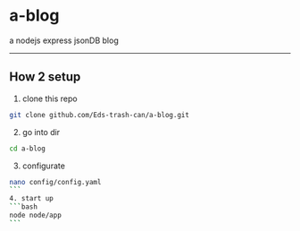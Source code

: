 # a-blog

a nodejs express jsonDB blog

---

## How 2 setup

1. clone this repo
```bash
git clone github.com/Eds-trash-can/a-blog.git
```
2. go into dir
```bash
cd a-blog
```
3. configurate
````bash
nano config/config.yaml
```
4. start up
```bash
node node/app
```
